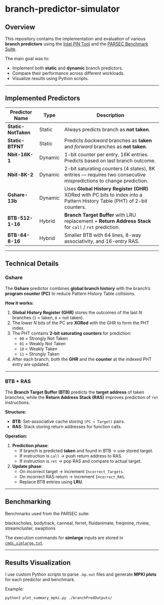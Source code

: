 # branch-predictor-simulator

##  Overview
This repository contains the implementation and evaluation of various **branch predictors** using the [Intel PIN Tool](https://software.intel.com/content/www/us/en/develop/articles/pin-a-dynamic-binary-instrumentation-tool.html) and the [PARSEC Benchmark Suite](https://github.com/bamos/parsec-benchmark).

The main goal was to:
- Implement both **static** and **dynamic** branch predictors.
- Compare their performance across different workloads.
- Visualize results using Python scripts.

---

##  Implemented Predictors

| Predictor Name          | Type      | Description |
|------------------------|-----------|-------------|
| **Static-NotTaken**    | Static    | Always predicts branch as **not taken**. |
| **Static-BTFNT**       | Static    | Predicts *backward* branches as **taken** and *forward* branches as **not taken**. |
| **Nbit-16K-1**         | Dynamic   | 1-bit counter per entry, 16K entries. Predicts based on last branch outcome. |
| **Nbit-8K-2**          | Dynamic   | 2-bit saturating counters (4 states), 8K entries — requires two consecutive mispredictions to change prediction. |
| **Gshare-13b**         | Dynamic   | Uses **Global History Register (GHR)** XORed with PC bits to index into a Pattern History Table (PHT) of 2-bit counters. |
| **BTB-512-1-16**       | Hybrid    | **Branch Target Buffer** with LRU replacement + **Return Address Stack** for `call` / `ret` prediction. |
| **BTB-64-8-16**        | Hybrid    | Smaller BTB with 64 lines, 8-way associativity, and 16-entry RAS. |

---

##  Technical Details

###  Gshare
The **Gshare** predictor combines **global branch history** with the branch’s **program counter (PC)** to reduce Pattern History Table collisions.

**How it works:**
1. **Global History Register (GHR)** stores the outcomes of the last *N* branches (`1` = taken, `0` = not taken).
2. The lower *N* bits of the PC are **XORed** with the GHR to form the PHT index.
3. The PHT contains **2-bit saturating counters** for prediction:
   - `00` = Strongly Not Taken
   - `01` = Weakly Not Taken
   - `10` = Weakly Taken
   - `11` = Strongly Taken
4. After each branch, both the **GHR** and the **counter** at the indexed PHT entry are updated.

---

###  BTB + RAS
The **Branch Target Buffer (BTB)** predicts the **target address** of taken branches, while the **Return Address Stack (RAS)** improves prediction of `ret` instructions.

**Structure:**
- **BTB**: Set-associative cache storing `(PC → Target)` pairs.
- **RAS**: Stack storing return addresses for function calls.

**Operation:**
1. **Prediction phase**:
   - If branch is predicted **taken** and found in BTB → use stored target.
   - If instruction is `call` → push return address to RAS.
   - If instruction is `ret` → pop RAS and compare to actual target.
2. **Update phase**:
   - On incorrect target → increment `Incorrect_Targets`.
   - On incorrect RAS return → increment `Incorrect_RAS`.
   - Replace BTB entries using **LRU**.

---

##  Benchmarking

Benchmarks used from the PARSEC suite:

blackscholes, bodytrack, canneal, ferret, fluidanimate,
freqmine, rtview, streamcluster, swaptions

The execution commands for **simlarge** inputs are stored in [`cmds_simlarge.txt`](./scripts/cmds_simlarge.txt).

---

##  Results Visualization

Ι use custom Python scripts to parse `.bp.out` files and generate **MPKI plots** for each predictor and benchmark.

Example:
```bash
python3 plot_summary_mpki.py ./branchPredOutputs/

